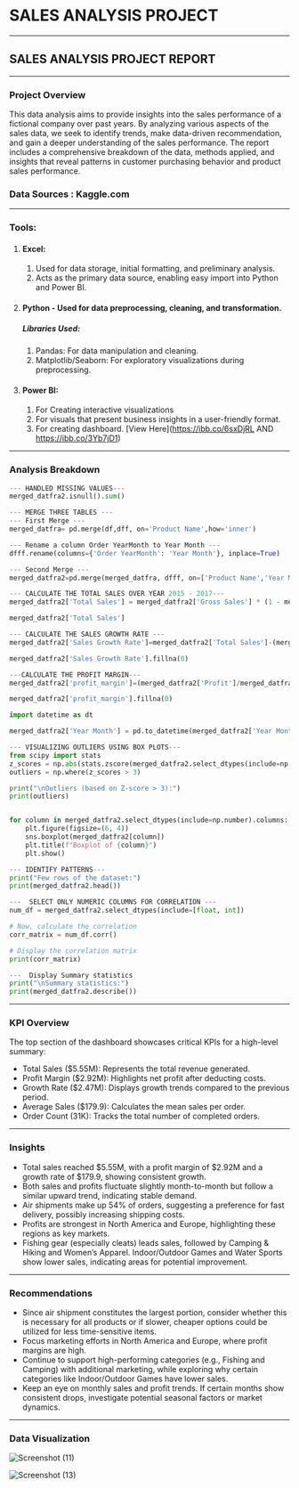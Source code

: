 # SALES ANALYSIS PROJECT

---
## SALES ANALYSIS PROJECT REPORT

---
### Project Overview

This data analysis aims to provide insights into the sales performance of a fictional company over past years. By analyzing various aspects of the sales data, we seek to identify trends, make data-driven recommendation, and gain a deeper understanding of the sales performance. The report includes a comprehensive breakdown of the data, methods applied, and insights that reveal patterns in customer purchasing behavior and product sales performance.

### Data Sources : Kaggle.com
---
### Tools:
1. ####	Excel:
   1. Used for data storage, initial formatting, and preliminary analysis.
   2.   Acts as the primary data source, enabling easy import into Python and Power BI.
2. ####	Python - Used for data preprocessing, cleaning, and transformation.
   ##### Libraries Used:
   1. Pandas: For data manipulation and cleaning.
   2. Matplotlib/Seaborn: For exploratory visualizations during preprocessing.

3. ####	Power BI:
   1. For Creating interactive visualizations
   2. For visuals that present business insights in a user-friendly format.
   3. For creating dashboard. [View Here](https://ibb.co/6sxDjRL AND https://ibb.co/3Yb7jD1)
      
---
### Analysis Breakdown
```Python
--- HANDLED MISSING VALUES---
merged_datfra2.isnull().sum()
```
```Python
--- MERGE THREE TABLES ---
--- First Merge ---
merged_datfra= pd.merge(df,dff, on='Product Name',how='inner')

--- Rename a column Order YearMonth to Year Month ---
dfff.rename(columns={'Order YearMonth': 'Year Month'}, inplace=True) 

--- Second Merge ---
merged_datfra2=pd.merge(merged_datfra, dfff, on=['Product Name','Year Month'], how='inner')

```
```Python
--- CALCULATE THE TOTAL SALES OVER YEAR 2015 - 2017---
merged_datfra2['Total Sales'] = merged_datfra2['Gross Sales'] * (1 - merged_datfra2['Discount %'])

merged_datfra2['Total Sales']
```
```Python
--- CALCULATE THE SALES GROWTH RATE ---
merged_datfra2['Sales Growth Rate']=merged_datfra2['Total Sales']-(merged_datfra2['Total Sales']-1)/(merged_datfra2['Total Sales']-1)*100

merged_datfra2['Sales Growth Rate'].fillna(0)
```
``` Python
---CALCULATE THE PROFIT MARGIN---
merged_datfra2['profit_margin']=(merged_datfra2['Profit']/merged_datfra2['Total Sales']*100)

merged_datfra2['profit_margin'].fillna(0)
```
```Python
import datetime as dt

merged_datfra2['Year Month'] = pd.to_datetime(merged_datfra2['Year Month'], format='%Y%m',errors='coerce')
```
```Python
--- VISUALIZING OUTLIERS USING BOX PLOTS---
from scipy import stats
z_scores = np.abs(stats.zscore(merged_datfra2.select_dtypes(include=np.number)))
outliers = np.where(z_scores > 3)

print("\nOutliers (based on Z-score > 3):")
print(outliers)


for column in merged_datfra2.select_dtypes(include=np.number).columns:
    plt.figure(figsize=(6, 4))
    sns.boxplot(merged_datfra2[column])
    plt.title(f"Boxplot of {column}")
    plt.show()
```
``` Python
--- IDENTIFY PATTERNS---
print("Few rows of the dataset:")
print(merged_datfra2.head())
```
```Python
---  SELECT ONLY NUMERIC COLUMNS FOR CORRELATION ---
num_df = merged_datfra2.select_dtypes(include=[float, int])

# Now, calculate the correlation
corr_matrix = num_df.corr()

# Display the correlation matrix
print(corr_matrix)
```
```Python
---  Display Summary statistics
print("\nSummary statistics:")
print(merged_datfra2.describe())
```
---
### KPI Overview
The top section of the dashboard showcases critical KPIs for a high-level summary:

   - Total Sales ($5.55M): Represents the total revenue generated.
   - Profit Margin ($2.92M): Highlights net profit after deducting costs.
   - Growth Rate ($2.47M): Displays growth trends compared to the previous period.
   - Average Sales ($179.9): Calculates the mean sales per order.
   - Order Count (31K): Tracks the total number of completed orders.
---
### Insights
   -	Total sales reached $5.55M, with a profit margin of $2.92M and a growth rate of $179.9, showing consistent growth.
   -	Both sales and profits fluctuate slightly month-to-month but follow a similar upward trend, indicating stable demand.
   -	Air shipments make up 54% of orders, suggesting a preference for fast delivery, possibly increasing shipping costs.
   -	Profits are strongest in North America and Europe, highlighting these regions as key markets.
   -	Fishing gear (especially cleats) leads sales, followed by Camping & Hiking and Women’s Apparel. Indoor/Outdoor Games and Water Sports show lower sales, indicating areas for              potential improvement.
---
### Recommendations
   -	Since air shipment constitutes the largest portion, consider whether this is necessary for all products or if slower, cheaper options could be utilized for less time-sensitive items.
   -  Focus marketing efforts in North America and Europe, where profit margins are high.
   -	Continue to support high-performing categories (e.g., Fishing and Camping) with additional marketing, while exploring why certain categories like Indoor/Outdoor Games have lower         sales.
   -	Keep an eye on monthly sales and profit trends. If certain months show consistent drops, investigate potential seasonal factors or market dynamics.


---
### Data Visualization

![Screenshot (11)](https://github.com/user-attachments/assets/ea0ae98d-9a6e-4253-b575-968e24f060f5)

![Screenshot (13)](https://github.com/user-attachments/assets/1ed7c3c8-db1a-4bea-8890-bb83f4382f45)
